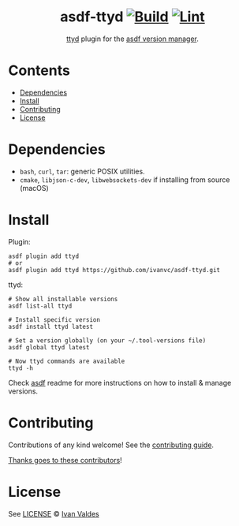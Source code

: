 <div align="center">

# asdf-ttyd [![Build](https://github.com/ivanvc/asdf-ttyd/actions/workflows/build.yml/badge.svg)](https://github.com/ivanvc/asdf-ttyd/actions/workflows/build.yml) [![Lint](https://github.com/ivanvc/asdf-ttyd/actions/workflows/lint.yml/badge.svg)](https://github.com/ivanvc/asdf-ttyd/actions/workflows/lint.yml)

[ttyd](https://github.com/tsl0922/ttyd) plugin for the [asdf version manager](https://asdf-vm.com).

</div>

# Contents

- [Dependencies](#dependencies)
- [Install](#install)
- [Contributing](#contributing)
- [License](#license)

# Dependencies

- `bash`, `curl`, `tar`: generic POSIX utilities.
- `cmake`, `libjson-c-dev`, `libwebsockets-dev` if installing from source
  (macOS)

# Install

Plugin:

```shell
asdf plugin add ttyd
# or
asdf plugin add ttyd https://github.com/ivanvc/asdf-ttyd.git
```

ttyd:

```shell
# Show all installable versions
asdf list-all ttyd

# Install specific version
asdf install ttyd latest

# Set a version globally (on your ~/.tool-versions file)
asdf global ttyd latest

# Now ttyd commands are available
ttyd -h
```

Check [asdf](https://github.com/asdf-vm/asdf) readme for more instructions on how to
install & manage versions.

# Contributing

Contributions of any kind welcome! See the [contributing guide](contributing.md).

[Thanks goes to these contributors](https://github.com/ivanvc/asdf-ttyd/graphs/contributors)!

# License

See [LICENSE](LICENSE) © [Ivan Valdes](https://github.com/ivanvc/)
